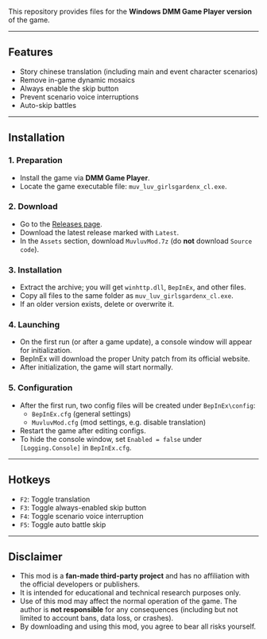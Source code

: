 This repository provides files for the **Windows DMM Game Player version** of the game.

---

## Features

-   Story chinese translation (including main and event character scenarios)
-   Remove in-game dynamic mosaics
-   Always enable the skip button
-   Prevent scenario voice interruptions
-   Auto-skip battles

---

## Installation

### 1. Preparation

-   Install the game via **DMM Game Player**.
-   Locate the game executable file: `muv_luv_girlsgardenx_cl.exe`.

### 2. Download

-   Go to the [Releases page](https://github.com/anosu/MuvluvMod/releases).
-   Download the latest release marked with `Latest`.
-   In the `Assets` section, download `MuvluvMod.7z` (do **not** download `Source code`).

### 3. Installation

-   Extract the archive; you will get `winhttp.dll`, `BepInEx`, and other files.
-   Copy all files to the same folder as `muv_luv_girlsgardenx_cl.exe`.
-   If an older version exists, delete or overwrite it.

### 4. Launching

-   On the first run (or after a game update), a console window will appear for initialization.
-   BepInEx will download the proper Unity patch from its official website.
-   After initialization, the game will start normally.

### 5. Configuration

-   After the first run, two config files will be created under `BepInEx\config`:
    -   `BepInEx.cfg` (general settings)
    -   `MuvluvMod.cfg` (mod settings, e.g. disable translation)
-   Restart the game after editing configs.
-   To hide the console window, set `Enabled = false` under `[Logging.Console]` in `BepInEx.cfg`.

---

## Hotkeys

-   `F2`: Toggle translation
-   `F3`: Toggle always-enabled skip button
-   `F4`: Toggle scenario voice interruption
-   `F5`: Toggle auto battle skip

---

## Disclaimer

-   This mod is a **fan-made third-party project** and has no affiliation with the official developers or publishers.
-   It is intended for educational and technical research purposes only.
-   Use of this mod may affect the normal operation of the game. The author is **not responsible** for any consequences (including but not limited to account bans, data loss, or crashes).
-   By downloading and using this mod, you agree to bear all risks yourself.
